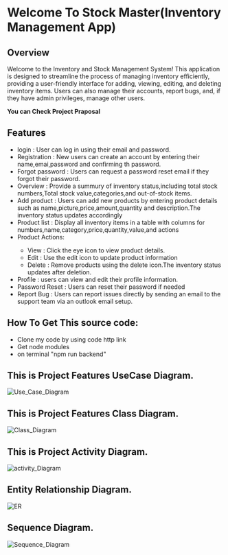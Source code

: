 <h1>Welcome To Stock Master(Inventory Management App)</h1>
<h2>Overview</h2>
<p>Welcome to the Inventory and Stock Management System! This application is designed to streamline the process of managing inventory efficiently, providing a user-friendly interface for adding, viewing, editing, and deleting inventory items. Users can also manage their accounts, report bugs, and, if they have admin privileges, manage other users.</p>

<p><b>You can Check Project Praposal</b></p>

<h2>Features</h2>
<ul>
  <li>login : User can log in using their email and password.</li>
  <li>Registration : New users can create an account by entering their name,emai,password and confirming th password.</li>
  <li>Forgot password : Users can request a password reset email if they forgot their password.</li>
  <li>Overview : Provide a summury of inventory  status,including total stock numbers,Total stock value,categories,and out-of-stock items.</li>
  <li>Add product : Users can add new products by entering product details such as name,picture,price,amount,quantity and description.The inventory status updates accordingly</li>
  <li>Product list : Display all inventory items in a table with columns for numbers,name,category,price,quantity,value,and actions</li>
  <li>Product Actions: </li>
  <ul>
    <li>View : Click the eye icon to view product details.</li>
    <li>Edit : Use the edit icon to update product information</li>
    <li>Delete : Remove products using the delete icon.The inventory status updates after deletion.</li>
  </ul>
  <li>Profile : users can view and edit their profile information.</li>
  <li>Password Reset : Users can reset their password if needed</li>
  <li>Report Bug : Users can report issues directly by sending an email to the support team via an outlook email setup. </li>
</ul>

<h2>How To Get This source code:</h2>
<ul>
  <li>Clone my code by using code http link</li>
  <li>Get node modules</li>
  <li>on terminal "npm run backend"</li>
</ul>

<h2>This is  Project Features UseCase Diagram.</h2>

![Use_Case_Diagram](https://github.com/rishininawodi/Inventory_Management_App/assets/123630889/24e0ad5f-a1cc-4d48-aed7-355e3622935c)

<h2>This is Project Features Class Diagram.</h2>

![Class_Diagram](https://github.com/rishininawodi/Inventory_Management_App/assets/123630889/8e476990-e84c-4291-9335-86c7b0870da0)

<h2>This is Project Activity Diagram.</h2>

![activity_Diagram](https://github.com/rishininawodi/Inventory_Management_App/assets/123630889/2faabb91-f035-4269-a7ef-0fd8afcdce45)

<h2>Entity Relationship Diagram.</h2>

![ER](https://github.com/rishininawodi/Inventory_Management_App/assets/123630889/3921f086-1047-456b-b256-87bea29928ea)

<h2>Sequence Diagram.</h2>

![Sequence_Diagram](https://github.com/rishininawodi/Inventory_Management_App/assets/123630889/31653fed-9807-4f23-b71b-0275863811a0)


